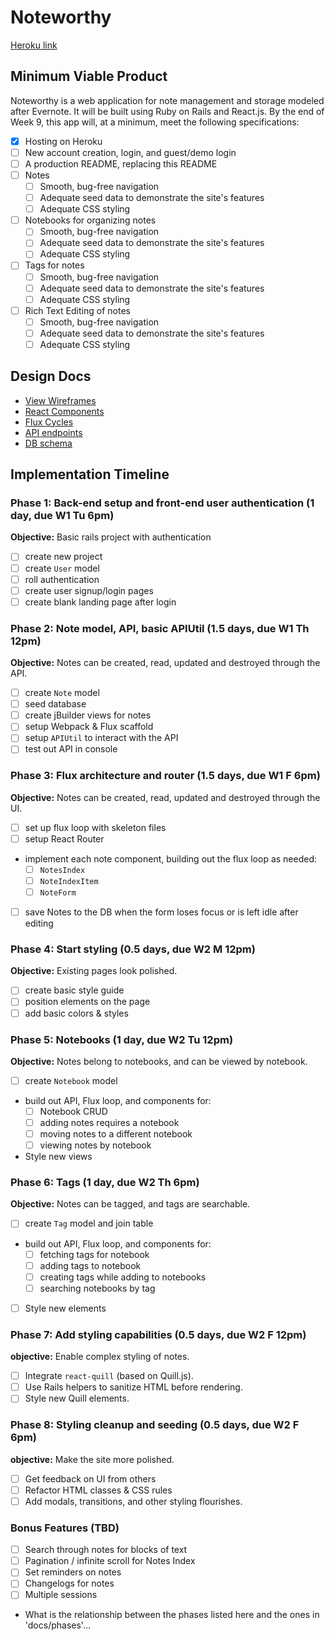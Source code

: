 # Noteworthy

[Heroku link][heroku]

[heroku]: noteworthyapp.herokuapp.com

## Minimum Viable Product

Noteworthy is a web application for note management and storage modeled after Evernote. It will be built using Ruby on Rails and React.js.  By the end of Week 9, this app will, at a minimum, meet the following specifications:

- [X] Hosting on Heroku
- [ ] New account creation, login, and guest/demo login
- [ ] A production README, replacing this README
- [ ] Notes
  - [ ] Smooth, bug-free navigation
  - [ ] Adequate seed data to demonstrate the site's features
  - [ ] Adequate CSS styling
- [ ] Notebooks for organizing notes
  - [ ] Smooth, bug-free navigation
  - [ ] Adequate seed data to demonstrate the site's features
  - [ ] Adequate CSS styling
- [ ] Tags for notes
  - [ ] Smooth, bug-free navigation
  - [ ] Adequate seed data to demonstrate the site's features
  - [ ] Adequate CSS styling
- [ ] Rich Text Editing of notes
  - [ ] Smooth, bug-free navigation
  - [ ] Adequate seed data to demonstrate the site's features
  - [ ] Adequate CSS styling

## Design Docs
* [View Wireframes][views]
* [React Components][components]
* [Flux Cycles][flux-cycles]
* [API endpoints][api-endpoints]
* [DB schema][schema]

[views]: docs/views.md
[components]: docs/components.md
[flux-cycles]: docs/flux-cycles.md
[api-endpoints]: docs/api-endpoints.md
[schema]: docs/schema.md

## Implementation Timeline

### Phase 1: Back-end setup and front-end user authentication (1 day, due W1 Tu 6pm)

**Objective:** Basic rails project with authentication

- [ ] create new project
- [ ] create `User` model
- [ ] roll authentication
- [ ] create user signup/login pages
- [ ] create blank landing page after login

### Phase 2: Note model, API, basic APIUtil (1.5 days, due W1 Th 12pm)

**Objective:** Notes can be created, read, updated and destroyed through
the API.

- [ ] create `Note` model
- [ ] seed database
- [ ] create jBuilder views for notes
- [ ] setup Webpack & Flux scaffold
- [ ] setup `APIUtil` to interact with the API
- [ ] test out API in console

### Phase 3: Flux architecture and router (1.5 days, due W1 F 6pm)

**Objective:** Notes can be created, read, updated and destroyed through the
UI.

- [ ] set up flux loop with skeleton files
- [ ] setup React Router
- implement each note component, building out the flux loop as needed:
  - [ ] `NotesIndex`
  - [ ] `NoteIndexItem`
  - [ ] `NoteForm`
- [ ] save Notes to the DB when the form loses focus or is left idle
  after editing

### Phase 4: Start styling (0.5 days, due W2 M 12pm)

**Objective:** Existing pages look polished.

- [ ] create basic style guide
- [ ] position elements on the page
- [ ] add basic colors & styles

### Phase 5: Notebooks (1 day, due W2 Tu 12pm)

**Objective:** Notes belong to notebooks, and can be viewed by notebook.

- [ ] create `Notebook` model
- build out API, Flux loop, and components for:
  - [ ] Notebook CRUD
  - [ ] adding notes requires a notebook
  - [ ] moving notes to a different notebook
  - [ ] viewing notes by notebook
- Style new views

### Phase 6: Tags (1 day, due W2 Th 6pm)

**Objective:** Notes can be tagged, and tags are searchable.

- [ ] create `Tag` model and join table
- build out API, Flux loop, and components for:
  - [ ] fetching tags for notebook
  - [ ] adding tags to notebook
  - [ ] creating tags while adding to notebooks
  - [ ] searching notebooks by tag
- [ ] Style new elements

### Phase 7: Add styling capabilities (0.5 days, due W2 F 12pm)

**objective:** Enable complex styling of notes.

- [ ] Integrate `react-quill` (based on Quill.js).
- [ ] Use Rails helpers to sanitize HTML before rendering.
- [ ] Style new Quill elements.

### Phase 8: Styling cleanup and seeding (0.5 days, due W2 F 6pm)

**objective:** Make the site more polished.

- [ ] Get feedback on UI from others
- [ ] Refactor HTML classes & CSS rules
- [ ] Add modals, transitions, and other styling flourishes.

### Bonus Features (TBD)
- [ ] Search through notes for blocks of text
- [ ] Pagination / infinite scroll for Notes Index
- [ ] Set reminders on notes
- [ ] Changelogs for notes
- [ ] Multiple sessions

[phase-one]: docs/phases/phase1.md
[phase-two]: docs/phases/phase2.md
[phase-three]: docs/phases/phase3.md
[phase-four]: docs/phases/phase4.md

* What is the relationship between the phases listed here and the ones in 'docs/phases'...

